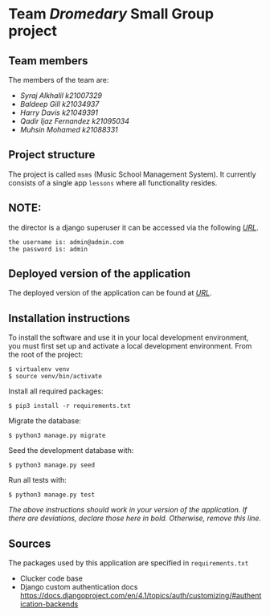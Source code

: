 # Team *Dromedary* Small Group project

## Team members
The members of the team are:
- *Syraj Alkhalil k21007329*
- *Baldeep Gill k21034937*
- *Harry Davis k21049391*
- *Qadir Ijaz Fernandez k21095034*
- *Muhsin Mohamed k21088331*

## Project structure
The project is called `msms` (Music School Management System).  It currently consists of a single app `lessons` where all functionality resides.

## NOTE:
the director is a django superuser it can be accessed via the following *[URL](https://serge21.pythonanywhere.com/django/admin)*.
```
the username is: admin@admin.com
the password is: admin
```

## Deployed version of the application
The deployed version of the application can be found at *[URL](https://serge21.pythonanywhere.com/)*.

## Installation instructions
To install the software and use it in your local development environment, you must first set up and activate a local development environment.  From the root of the project:

```
$ virtualenv venv
$ source venv/bin/activate
```

Install all required packages:

```
$ pip3 install -r requirements.txt
```

Migrate the database:

```
$ python3 manage.py migrate
```

Seed the development database with:

```
$ python3 manage.py seed
```

Run all tests with:
```
$ python3 manage.py test
```

*The above instructions should work in your version of the application.  If there are deviations, declare those here in bold.  Otherwise, remove this line.*

## Sources
The packages used by this application are specified in `requirements.txt`

- Clucker code base
- Django custom authentication docs https://docs.djangoproject.com/en/4.1/topics/auth/customizing/#authentication-backends
